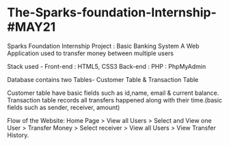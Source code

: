# The-Sparks-foundation-Internship-#MAY21
Sparks Foundation Internship Project : Basic Banking System A Web Application used to transfer money between multiple users

Stack used - Front-end : HTML5, CSS3 Back-end : PHP : PhpMyAdmin

Database contains two Tables- Customer Table & Transaction Table

Customer table have basic fields such as id,name, email & current balance. Transaction table records all transfers happened along with their time.(basic fields such as sender, receiver, amount)

Flow of the Website: Home Page > View all Users > Select and View one User > Transfer Money > Select receiver > View all Users > View Transfer History.
